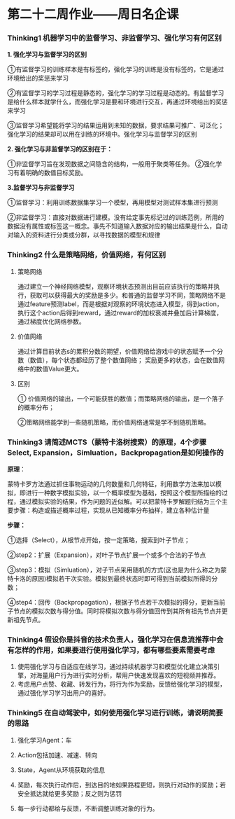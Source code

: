 # 第二十二周作业——周日名企课

### Thinking1  机器学习中的监督学习、非监督学习、强化学习有何区别

**1. 强化学习与监督学习的区别**

①有监督学习的训练样本是有标签的，强化学习的训练是没有标签的，它是通过环境给出的奖惩来学习

②有监督学习的学习过程是静态的，强化学习的学习过程是动态的。有监督学习是给什么样本就学什么，而强化学习是要和环境进行交互，再通过环境给出的奖惩来学习

③监督学习希望能将学习的结果运用到未知的数据，要求结果可推广、可泛化；强化学习的结果却可以用在训练的环境中。强化学习与监督学习的区别

**2. 强化学习与非监督学习的区别在于：**

①非监督学习旨在发现数据之间隐含的结构，一般用于聚类等任务。
②强化学习有着明确的数值目标奖励。

**3.监督学习与非监督学习**

①监督学习：利用训练数据集学习一个模型，再用模型对测试样本集进行预测

②非监督学习：直接对数据进行建模。没有给定事先标记过的训练范例，所用的数据没有属性或标签这一概念。事先不知道输入数据对应的输出结果是什么，自动对输入的资料进行分类或分群，以寻找数据的模型和规律



### Thinking2  什么是策略网络，价值网络，有何区别

1. 策略网络

   通过建立一个神经网络模型，观察环境状态预测出目前应该执行的策略并执行，获取可以获得最大的奖励是多少。和普通的监督学习不同，策略网络不是通过feature预测label，而是根据对观察的环境状态进入模型，得到action，执行这个action后得到reward，通过reward的加权衰减并叠加后计算梯度，通过梯度优化网络参数。

2. 价值网络

   通过计算目前状态s的累积分数的期望，价值网络给游戏中的状态赋予一个分数（数值），每个状态都经历了整个数值网络； 奖励更多的状态，会在数值网络中的数值Value更大。

3. 区别

   ① 价值网络的输出，一个可能获胜的数值；而策略网络的输出，是一个落子的概率分布；

   ②策略网络能学到一些随机策略，而价值网络通常是学不到随机策略。



### Thinking3  请简述MCTS（蒙特卡洛树搜索）的原理，4个步骤Select, Expansion，Simluation，Backpropagation是如何操作的

**原理**：

蒙特卡罗方法通过抓住事物运动的几何数量和几何特征，利用数学方法来加以模拟，即进行一种数字模拟实验，以一个概率模型为基础，按照这个模型所描绘的过程，通过模拟实验的结果，作为问题的近似解。可以把蒙特卡罗解题归结为三个主要步骤：构造或描述概率过程，实现从已知概率分布抽样，建立各种估计量

**步骤：**

①选择（Select），从根节点开始，按一定策略，搜索到叶子节点；

②step2：扩展（Expansion），对叶子节点扩展一个或多个合法的子节点

③step3：模拟（Simluation），对子节点采用随机的方式(这也是为什么称之为蒙特卡洛的原因)模拟若干次实验。模拟到最终状态时即可得到当前模拟所得的分数；

④step4：回传（Backpropagation），根据子节点若干次模拟的得分，更新当前子节点的模拟次数与得分值。同时将模拟次数与得分值回传到其所有祖先节点并更新祖先节点。



### Thinking4  假设你是抖音的技术负责人，强化学习在信息流推荐中会有怎样的作用，如果要进行使用强化学习，都有哪些要素需要考虑

1. 使用强化学习与自适应在线学习，通过持续机器学习和模型优化建立决策引擎，对海量用户行为进行实时分析，帮用户快速发现喜欢的短视频并推荐。
2. 考虑用户点赞、收藏、转发行为，将行为作为奖励，反馈给强化学习的模型，通过强化学习学习出用户的喜好。

### Thinking5  在自动驾驶中，如何使用强化学习进行训练，请说明简要的思路

1. 强化学习Agent：车

2. Action包括加速、减速、转向

3. State，Agent从环境获取的信息

4. 奖励，每次执行动作后，到达目的地如果路程更短，则执行对动作的奖励；若安全抵达就给更多奖励；反之则为惩罚

5. 每一步行动都给与反馈，不断调整训练对象的行为。